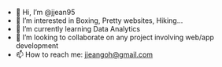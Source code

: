 - 👋 Hi, I’m @jjean95
- 👀 I’m interested in Boxing, Pretty websites, Hiking...
- 🌱 I’m currently learning Data Analytics
- 💞️ I’m looking to collaborate on any project involving web/app development
- 📫 How to reach me: jjeangoh@gmail.com
<!---
jjean95/jjean95 is a ✨ special ✨ repository because its `README.md` (this file) appears on your GitHub profile.
You can click the Preview link to take a look at your changes.
--->

